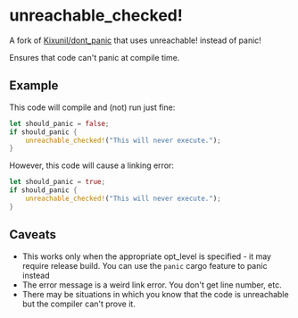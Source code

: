 # unreachable_checked!
A fork of [Kixunil/dont_panic](https://github.com/Kixunil/dont_panic) that uses unreachable! instead of panic!

Ensures that code can't panic at compile time.

Example
-------

This code will compile and (not) run just fine:

```rust
let should_panic = false;
if should_panic {
    unreachable_checked!("This will never execute.");
}
```

However, this code will cause a linking error:

```rust
let should_panic = true;
if should_panic {
    unreachable_checked!("This will never execute.");
}
```

Caveats
-------

* This works only when the appropriate opt_level is specified - it may require release build. You can use the `panic`
    cargo feature to panic instead
* The error message is a weird link error. You don't get line number, etc.
* There may be situations in which you know that the code is unreachable but the compiler can't prove it.

